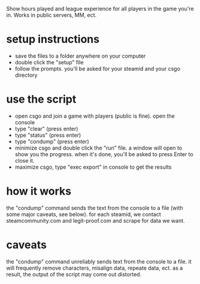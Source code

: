 Show hours played and league experience for all players in the game you're in. Works in public servers, MM, ect.

# setup instructions
* save the files to a folder anywhere on your computer
* double click the "setup" file
* follow the prompts. you'll be asked for your steamid and your csgo directory

# use the script
* open csgo and join a game with players (public is fine). open the console
 * type "clear" (press enter)
 * type "status" (press enter)
 * type "condump" (press enter)
* minimize csgo and double click the "run" file. a window will open to show you the progress. when it's done, you'll be asked to press Enter to close it.
* maximize csgo, type "exec export" in console to get the results

# how it works
the "condump" command sends the text from the console to a file (with some major caveats, see below). for each steamid, we contact steamcommunity.com and legit-proof.com and scrape for data we want.

# caveats
the "condump" command unreliably sends text from the console to a file. it will frequently remove characters, misalign data, repeate data, ect. as a result, the output of the script may come out distorted. 
